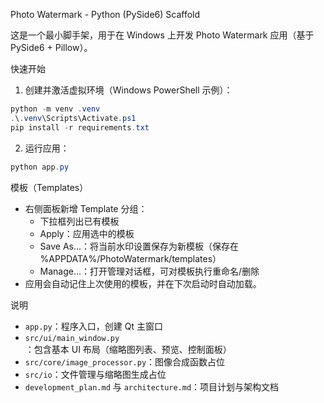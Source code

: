 Photo Watermark - Python (PySide6) Scaffold

这是一个最小脚手架，用于在 Windows 上开发 Photo Watermark 应用（基于 PySide6 + Pillow）。

快速开始
1. 创建并激活虚拟环境（Windows PowerShell 示例）：

```powershell
python -m venv .venv
.\.venv\Scripts\Activate.ps1
pip install -r requirements.txt
```

2. 运行应用：

```powershell
python app.py
```

模板（Templates）
- 右侧面板新增 Template 分组：
	- 下拉框列出已有模板
	- Apply：应用选中的模板
	- Save As…：将当前水印设置保存为新模板（保存在 %APPDATA%/PhotoWatermark/templates）
	- Manage…：打开管理对话框，可对模板执行重命名/删除
- 应用会自动记住上次使用的模板，并在下次启动时自动加载。

说明
- `app.py`：程序入口，创建 Qt 主窗口
- `src/ui/main_window.py`：包含基本 UI 布局（缩略图列表、预览、控制面板）
- `src/core/image_processor.py`：图像合成函数占位
- `src/io`：文件管理与缩略图生成占位
- `development_plan.md` 与 `architecture.md`：项目计划与架构文档

